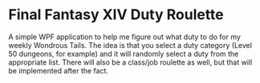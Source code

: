 # Final Fantasy XIV Duty Roulette
A simple WPF application to help me figure out what duty to do for my weekly Wondrous Tails.
The idea is that you select a duty category (Level 50 dungeons, for example) and it will randomly select a duty from the appropriate list.
There will also be a class/job roulette as well, but that will be implemented after the fact.
